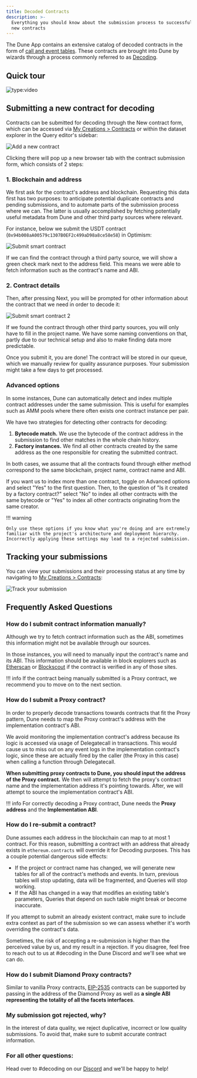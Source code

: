 ```yaml
---
title: Decoded Contracts
description: >-
  Everything you should know about the submission process to successfully decode
  new contracts
---
```


The Dune App contains an extensive catalog of decoded contracts in the form of [call and event tables](/docs/tables/evm-blockchains/decoded-data/#decoded-smart-contract-data). These contracts are brought into Dune by wizards through a process commonly referred to as [Decoding](/docs/tables/evm-blockchains/decoded-data/).

## Quick tour

![type:video](https://www.youtube.com/embed/4v9zEYZvv34)

## Submitting a new contract for decoding

Contracts can be submitted for decoding through the New contract form, which can be accessed via [My Creations > Contracts](https://dune.com/browse/contracts/authored) or within the dataset explorer in the Query editor's sidebar:

![Add a new contract](images/add-new-contract-link.png)

Clicking there will pop up a new browser tab with the contract submission form, which consists of 2 steps:

### 1. Blockchain and address

We first ask for the contract's address and blockchain. Requesting this data first has two purposes: to anticipate potential duplicate contracts and pending submissions, and to automate parts of the submission process where we can. The latter is usually accomplished by fetching potentially useful metadata from Dune and other third party sources where relevant.

For instance, below we submit the USDT contract (`0x94b008aA00579c1307B0EF2c499aD98a8ce58e58`) in Optimism:

![Submit smart contract](images/submit-smart-contract.png)

If we can find the contract through a third party source, we will show a green check mark next to the address field. This means we were able to fetch information such as the contract's name and ABI.

### 2. Contract details

Then, after pressing Next, you will be prompted for other information about the contract that we need in order to decode it:

![Submit smart contract 2](images/submit-smart-contract-2.png)

If we found the contract through other third party sources, you will only have to fill in the project name. We have some naming conventions on that, partly due to our technical setup and also to make finding data more predictable.

Once you submit it, you are done! The contract will be stored in our queue, which we manually review for quality assurance purposes. Your submission might take a few days to get processed.

### Advanced options

In some instances, Dune can automatically detect and index multiple contract addresses under the same submission. This is useful for examples such as AMM pools where there often exists one contract instance per pair.

We have two strategies for detecting other contracts for decoding:

1. **Bytecode match.** We use the bytecode of the contract address in the submission to find other matches in the whole chain history.
2. **Factory instances.** We find all other contracts created by the same address as the one responsible for creating the submitted contract.

In both cases, we assume that all the contracts found through either method correspond to the same blockchain, project name, contract name and ABI.

If you want us to index more than one contract, toggle on Advanced options and select "Yes" to the first question. Then, to the question of "Is it created by a factory contract?" select "No" to index all other contracts with the same bytecode or "Yes" to index all other contracts originating from the same creator.

!!! warning

    Only use these options if you know what you're doing and are extremely familiar with the project's architecture and deployment hierarchy. Incorrectly applying these settings may lead to a rejected submission.

## Tracking your submissions

You can view your submissions and their processing status at any time by navigating to [My Creations > Contracts](https://dune.com/browse/contracts/authored):

![Track your submission](images/track-your-submission.png)

## Frequently Asked Questions

### How do I submit contract information manually?

Although we try to fetch contract information such as the ABI, sometimes this information might not be available through our sources.

In those instances, you will need to manually input the contract's name and its ABI. This information should be available in block explorers such as [Etherscan](http://etherscan.io/) or [Blockscout](https://blockscout.com/) if the contract is verified in any of those sites.

!!! info
    If the contract being manually submitted is a Proxy contract, we recommend you to move on to the next section.

### How do I submit a Proxy contract?

In order to properly decode transactions towards contracts that fit the Proxy pattern, Dune needs to map the Proxy contract's address with the implementation contract's ABI.

We avoid monitoring the implementation contract's address because its logic is accessed via usage of Delegatecall in transactions. This would cause us to miss out on any event logs in the implementation contract's logic, since these are actually fired by the caller (the Proxy in this case) when calling a function through Delegatecall.

**When submitting proxy contracts to Dune, you should input the address of the Proxy contract.** We then will attempt to fetch the proxy's contract name and the implementation address it's pointing towards. After, we will attempt to source the implementation contract's ABI.

!!! info
    For correctly decoding a Proxy contract, Dune needs the **Proxy address** and the **Implementation ABI**.

### How do I re-submit a contract?

Dune assumes each address in the blockchain can map to at most 1 contract. For this reason, submitting a contract with an address that already exists in `ethereum.contracts` will override it for Decoding purposes. This has a couple potential dangerous side effects:

* If the project or contract name has changed, we will generate new tables for all of the contract's methods and events. In turn, previous tables will stop updating, data will be fragmented, and Queries will stop working.
* If the ABI has changed in a way that modifies an existing table's parameters, Queries that depend on such table might break or become inaccurate.

If you attempt to submit an already existent contract, make sure to include extra context as part of the submission so we can assess whether it's worth overriding the contract's data.

Sometimes, the risk of accepting a re-submission is higher than the perceived value by us, and my result in a rejection. If you disagree, feel free to reach out to us at #decoding in the Dune Discord and we'll see what we can do.

### How do I submit Diamond Proxy contracts?

Similar to vanilla Proxy contracts, [EIP-2535](https://eips.ethereum.org/EIPS/eip-2535) contracts can be supported by passing in the address of the Diamond Proxy as well as **a single ABI representing the totality of all the facets interfaces**.

### My submission got rejected, why?

In the interest of data quality, we reject duplicative, incorrect or low quality submissions. To avoid that, make sure to submit accurate contract information.

### For all other questions:

Head over to #decoding on our [Discord](https://discord.gg/ErrzwBz) and we'll be happy to help!
